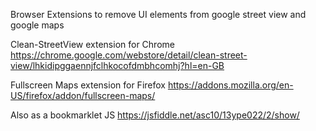 Browser Extensions to remove UI elements from google street view and google maps

Clean-StreetView extension for Chrome
https://chrome.google.com/webstore/detail/clean-street-view/lhkidipggaennjfclhkocofdmbhcomhj?hl=en-GB

Fullscreen Maps extension for Firefox
https://addons.mozilla.org/en-US/firefox/addon/fullscreen-maps/

Also as a bookmarklet  JS
https://jsfiddle.net/asc10/13ype022/2/show/
